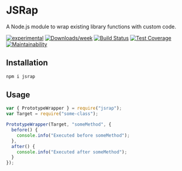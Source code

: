# JSRap

A Node.js module to wrap existing library functions with custom code.

[![experimental](https://img.shields.io/badge/stability-experimental-red.svg)](https://github.com/theBenForce/function-wrapper) [![Downloads/week](https://img.shields.io/npm/dw/jsrap.svg)](https://npmjs.org/package/jsrap) [![Build Status](https://travis-ci.org/theBenForce/function-wrapper.svg?branch=master)](https://travis-ci.org/theBenForce/function-wrapper) [![Test Coverage](https://api.codeclimate.com/v1/badges/71adf292542d035db4ea/test_coverage)](https://codeclimate.com/github/theBenForce/function-wrapper/test_coverage) [![Maintainability](https://api.codeclimate.com/v1/badges/71adf292542d035db4ea/maintainability)](https://codeclimate.com/github/theBenForce/function-wrapper/maintainability)

## Installation

```sh
npm i jsrap
```

## Usage

```javascript
var { PrototypeWrapper } = require("jsrap");
var Target = require("some-class");

PrototypeWrapper(Target, "someMethod", {
  before() {
    console.info("Executed before someMethod");
  },
  after() {
    console.info("Executed after someMethod");
  }
});
```
